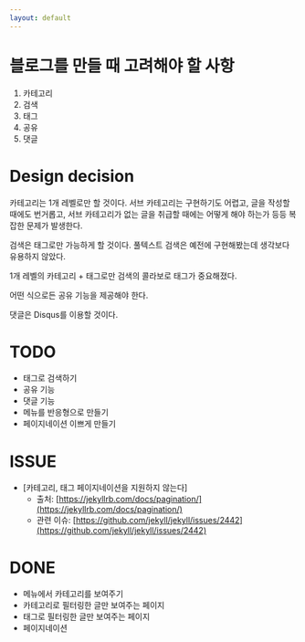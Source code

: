 ```yaml
---
layout: default
---
```


# 블로그를 만들 때 고려해야 할 사항

1. 카테고리
2. 검색
3. 태그
4. 공유
5. 댓글

# Design decision

카테고리는 1개 레벨로만 할 것이다. 서브 카테고리는 구현하기도 어렵고, 글을 작성할 때에도 번거롭고, 서브 카테고리가 없는 글을 취급할 때에는 어떻게 해야 하는가 등등 복잡한 문제가 발생한다.

검색은 태그로만 가능하게 할 것이다. 풀텍스트 검색은 예전에 구현해봤는데 생각보다 유용하지 않았다.

1개 레벨의 카테고리 + 태그로만 검색의 콜라보로 태그가 중요해졌다.

어떤 식으로든 공유 기능을 제공해야 한다.

댓글은 Disqus를 이용할 것이다.

# TODO

- 태그로 검색하기
- 공유 기능
- 댓글 기능
- 메뉴를 반응형으로 만들기
- 페이지네이션 이쁘게 만들기

# ISSUE

- [카테고리, 태그 페이지네이션을 지원하지 않는다]
  - 출처: [https://jekyllrb.com/docs/pagination/](https://jekyllrb.com/docs/pagination/)
  - 관련 이슈: [https://github.com/jekyll/jekyll/issues/2442](https://github.com/jekyll/jekyll/issues/2442)

# DONE

- 메뉴에서 카테고리를 보여주기
- 카테고리로 필터링한 글만 보여주는 페이지
- 태그로 필터링한 글만 보여주는 페이지
- 페이지네이션
